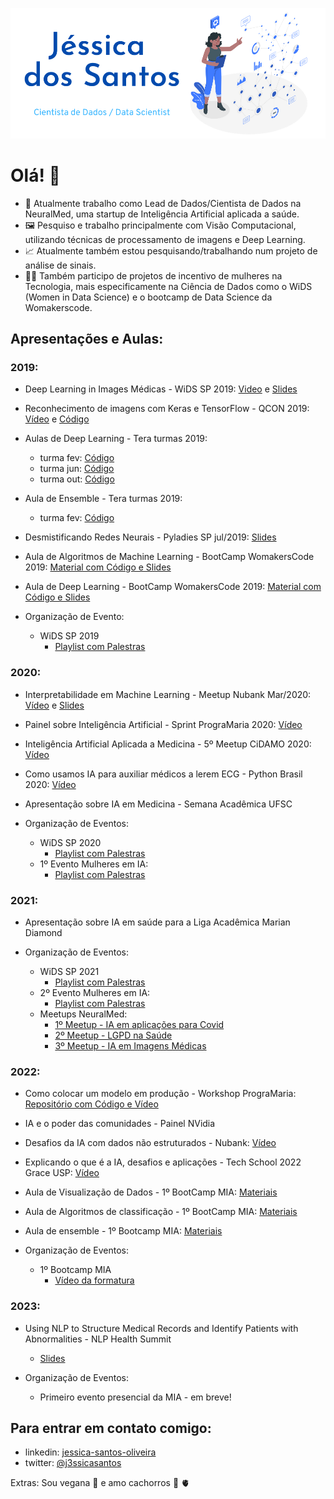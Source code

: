 ![](https://github.com/jessica-santos/jessica-santos/blob/master/header.png)

# Olá! 👋 

- 🔭 Atualmente trabalho como Lead de Dados/Cientista de Dados na NeuralMed, uma startup de Inteligência Artificial aplicada a saúde.
- 🖼 Pesquiso e trabalho principalmente com Visão Computacional, utilizando técnicas de processamento de imagens e Deep Learning.
- :chart_with_upwards_trend:  Atualmente também estou pesquisando/trabalhando num projeto de análise de sinais.
- 👩‍💻  Também participo de projetos de incentivo de mulheres na Tecnologia, mais especificamente na Ciência de Dados como o WiDS (Women in Data Science) e o bootcamp de Data Science da Womakerscode.

## Apresentações e Aulas:

### 2019:
- Deep Learning in Images Médicas - WiDS SP 2019: [Video](https://www.youtube.com/watch?v=Cp8tJ3X8x7k&list=PLcVzqDDcKJAxJDXnB3B1QM86dxHrjY8Tb) e 
        [Slides](https://docs.google.com/presentation/d/1_4I7WtxijOcjipCI8izyfh9AhB7p_L-VGZfTAkKSJaU/edit?usp=sharing)

- Reconhecimento de imagens com Keras e TensorFlow - QCON 2019:
  [Vídeo](https://www.youtube.com/watch?v=fbxVrARF0a8) e
  [Código](https://github.com/jessica-santos/qcon_notebook)
 
- Aulas de Deep Learning - Tera turmas 2019:
    - turma fev: [Código](https://github.com/jessica-santos/tera_datascience_fev2019/tree/master/32-deep-learning)
    - turma jun: [Código](https://github.com/somostera/tera-datascience-jun2019/tree/master/24-deep-learning)
    - turma out: [Código](https://github.com/jessica-santos/tera-datascience-out2019/tree/master/23-deep-learning)
 
- Aula de Ensemble - Tera turmas 2019:
    - turma fev: [Código](https://github.com/jessica-santos/tera_datascience_fev2019/tree/master/22-ensemble-random_forest)

- Desmistificando Redes Neurais - Pyladies SP jul/2019: 
  [Slides](https://docs.google.com/presentation/d/1YptMBusVAP16OgqA-8rjmZbCTl10nMX-vau_WvFMjww/edit?usp=sharing)

- Aula de Algoritmos de Machine Learning - BootCamp WomakersCode 2019: 
    [Material com Código e Slides](https://github.com/WoMakersCode/data-science-bootcamp/tree/master/5.%20Algoritmos%20de%20Machine%20Learning%20e%20aplica%C3%A7%C3%B5es%20em%20larga%20escala)
 
- Aula de Deep Learning - BootCamp WomakersCode 2019:
  [Material com Código e Slides](https://github.com/WoMakersCode/data-science-bootcamp/tree/master/5.1%20Deep%20Learning)
 
- Organização de Evento:
    - WiDS SP 2019
        - [Playlist com Palestras](https://www.youtube.com/watch?v=kjCndOobUhw&list=PLcVzqDDcKJAxJDXnB3B1QM86dxHrjY8Tb)


### 2020:
- Interpretabilidade em Machine Learning - Meetup Nubank Mar/2020:
  [Vídeo](https://www.youtube.com/watch?v=_BwBUcH6vuc&t=1s) e
  [Slides](https://docs.google.com/presentation/d/1R0e7WF296Z7nHRBNiPkC26vp9Hjmkx_F4uCBM71QElI/edit#slide=id.g7116513708_0_10)
 
- Painel sobre Inteligência Artificial - Sprint PrograMaria 2020: 
  [Vídeo](https://www.youtube.com/live/uc5v-DmiY40?feature=share)
 
- Inteligência Artificial Aplicada a Medicina - 5º Meetup CiDAMO 2020: 
  [Vídeo](https://www.youtube.com/live/uc5v-DmiY40?feature=share)
 
- Como usamos IA para auxiliar médicos a lerem ECG - Python Brasil 2020: 
  [Vídeo](https://www.youtube.com/watch?v=JogBuLVpsoM&list=PLsFplZ9UpHYj8g9t7vaGJCnZaWh1UCaxB&index=6&t=3860s)
 
- Apresentação sobre IA em Medicina - Semana Acadêmica UFSC

- Organização de Eventos:
    - WiDS SP 2020
        - [Playlist com Palestras](https://www.youtube.com/watch?v=OKnMgDQjEY0&list=PLcVzqDDcKJAygO-DnxlYX878xTbtwZhZT)
    - 1º Evento Mulheres em IA:
        - [Playlist com Palestras](https://www.youtube.com/watch?v=u9_UGWqbzQw&list=PLYccTjmCpp5Uy3vENnmiubdoRsHilQXHj)  
 

### 2021:
- Apresentação sobre IA em saúde para a Liga Acadêmica Marian Diamond

- Organização de Eventos:
    - WiDS SP 2021
        - [Playlist com Palestras](https://www.youtube.com/watch?v=cIyR-FIieWc&list=PLcVzqDDcKJAzoPk6MeE5K6xLcRQt6inXp)
    - 2º Evento Mulheres em IA:
        - [Playlist com Palestras](https://www.youtube.com/watch?v=tEp-v7MDA5o&list=PLYccTjmCpp5X73GNzFs3RcNNgje8p8ULt)
    - Meetups NeuralMed:
        - [1º Meetup - IA em aplicações para Covid](https://www.youtube.com/watch?v=_ME39yoJrnQ&t=2s)
        - [2º Meetup - LGPD na Saúde](https://www.youtube.com/live/5aA1EcNj2Oc?feature=share)
        - [3º Meetup - IA em Imagens Médicas](https://www.youtube.com/live/TdHtf_Dg0fg?feature=share)
     

### 2022:
- Como colocar um modelo em produção - Workshop PrograMaria:
  [Repositório com Código e Vídeo](https://github.com/jessica-santos/WorkshopDados2022_PrograMaria)        
    
- IA e o poder das comunidades - Painel NVidia

- Desafios da IA com dados não estruturados - Nubank:
  [Vídeo](https://www.youtube.com/watch?v=Q2wbRBi-21Q)
 
- Explicando o que é a IA, desafios e aplicações - Tech School 2022 Grace USP:
  [Vídeo](https://www.youtube.com/live/O7gQN_MChGI?feature=share)
 
- Aula de Visualização de Dados - 1º BootCamp MIA:
  [Materiais](https://github.com/mulheres-em-ia/bootcamp-mia-2022/tree/main/4.%20Visualiza%C3%A7%C3%A3o%20de%20Dados)

- Aula de Algoritmos de classificação - 1º BootCamp MIA:
  [Materiais](https://github.com/mulheres-em-ia/bootcamp-mia-2022/tree/main/6.%20Classifica%C3%A7%C3%A3o%201)

- Aula de ensemble - 1º Bootcamp MIA:
  [Materiais](https://github.com/mulheres-em-ia/bootcamp-mia-2022/tree/main/9.%20Ensemble)


- Organização de Eventos:
    - 1º Bootcamp MIA
         - [Vídeo da formatura](https://www.youtube.com/live/Gm7EqKaeijs?feature=share)

### 2023:

- Using NLP to Structure Medical Records and Identify Patients with Abnormalities - NLP Health Summit
    - [Slides](https://docs.google.com/presentation/d/1_5QFBErOtGGY4ldLRmbItWEm7IIJjXFhBJUxS7eZCmU/edit?usp=sharing)
 

- Organização de Eventos:
    - Primeiro evento presencial da MIA - em breve! 


## Para entrar em contato comigo:

- linkedin: [jessica-santos-oliveira](https://www.linkedin.com/in/jessica-santos-oliveira/)
- twitter: [@j3ssicasantos](https://twitter.com/j3ssicaSant0s)


Extras: Sou vegana :seedling: e amo cachorros :dog: 🫀
